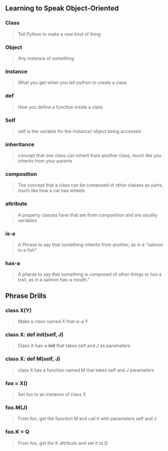 ## Learning to Speak Object-Oriented

### Class
> Tell Python to make a new kind of thing

### Object
> Any instance of something

### Instance
> What you get when you tell python to create a class

### def
> How you define a function inside a class

### Self
> self is the variable for the instance/ object being accessed

### inheritance
> concept that one class can inherit from another class, much like you inherits from your parents

### composition
> The concept that a class can be composed of other classes as parts, much like how a car has wheels

### attribute
> A property classes have that are from composition and are usually variables

### is-a
> A Phrase to say that something inherits from another, as in a "salmon is-a fish"

### has-a
> A pharse to say that something is composed of other things or has a trait, as in a salmon has-a mouth."

## Phrase Drills

### class X(Y)
> Make a class named X that is-a Y

### class X: def __init__(self, J)
> Class X has-a __init__ that takes self and J as parameters

### class X: def M(self, J)
> class X has a function named M that takes self and J parameters

### foo = X()
> Set foo to an instance of class X

### foo.M(J)
> From foo, get the function M and call it with parameters self and J

### foo.K = Q
> From foo, get the K attribute and set it to Q

